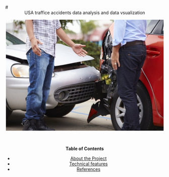 <!-- Leave a one blank line. -->
<br>
<!-- Give a title to this file. -->
# <center> USA traffice accidents data analysis and data vsualization

<!-- Insert a topic/ project related illustrative image.-->
<p align="center">
    <img src="images/traffice_accident.jpg" alt="traffic_accident_img"
         title="One accident image" width="500 px0" height="350"/>
</p>
<!-- Image source: https://www.meine-news.de/hoepfingen/c-blaulicht/hoepfingen-8000-euro-schaden-nach-kollision_a25765, of a post with title: Höpfingen: 8.000 Euro Schaden nach Kollision. -->
<br>

**Table of Contents**

* <a href="#ref0">About the Project</a>
* <a href="#ref1">Technical features</a>
* <a href="#ref2">References



